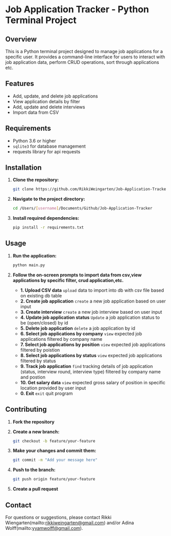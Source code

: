# Job Application Tracker - Python Terminal Project

## Overview

This is a Python terminal project designed to manage job applications for a specific user. It provides a command-line interface for users to interact with job application data, perform CRUD operations, sort through applications etc.

## Features

- Add, update, and delete job applications
- View application details by filter
- Add, update and delete interviews
- Import data from CSV

## Requirements

- Python 3.6 or higher
- `sqlite3` for database management
- requests library for api requests

## Installation

1. **Clone the repository:**

   ```bash
   git clone https://github.com/RikkiWeingarten/Job-Application-Tracker.git
   ```

2. **Navigate to the project directory:**

   ```bash
   cd /Users/[username]/Documents/Github/Job-Application-Tracker
   ```

3. **Install required dependencies:**

   ```bash
   pip install -r requirements.txt
   ```

## Usage

1. **Run the application:**

   ```bash
   python main.py
   ```

2. **Follow the on-screen prompts to import data from csv,view applications by specific filter, crud application,etc.**

   - **1. Upload CSV data** `upload` data to import into db with csv file based on existing db table
   - **2. Create job application** `create` a new job application based on user input
   - **3. Create interview** `create` a new job interview based on user input
   - **4. Update job application status** `Update` a job application status to be (open/closed) by id
   - **5. Delete job application** `delete` a job application by id
   - **6. Select job applications by company** `view` expected job applications filtered by company name
   - **7. Select job applications by position** `view` expected job applications filtered by poistion
   - **8. Select job applications by status** `view` expected job applications filtered by status
   - **9. Track job application** `find` tracking details of job application (status, interview round, interview type) filtered by company name and postion
   - **10. Get salary data** `view` expected gross salary of position in specific location provided by user input
   - **0. Exit** `exit` quit program


## Contributing

1. **Fork the repository**
2. **Create a new branch:**

   ```bash
   git checkout -b feature/your-feature
   ```

3. **Make your changes and commit them:**

   ```bash
   git commit -m "Add your message here"
   ```

4. **Push to the branch:**

   ```bash
   git push origin feature/your-feature
   ```

5. **Create a pull request**

## Contact

For questions or suggestions, please contact Rikki Wiengarten(mailto:rikkiweingarten@gmail.com) and/or Adina Wolff(mailto:yyamwolff@gmail.com).
